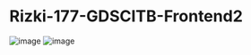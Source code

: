 # Rizki-177-GDSCITB-Frontend2

![image](https://user-images.githubusercontent.com/91939140/141102032-de10d13e-174e-4d09-99c8-38cee0421323.png)
![image](https://user-images.githubusercontent.com/91939140/141102058-32350ee6-85fc-4196-925d-560ee9ad7b6d.png)
